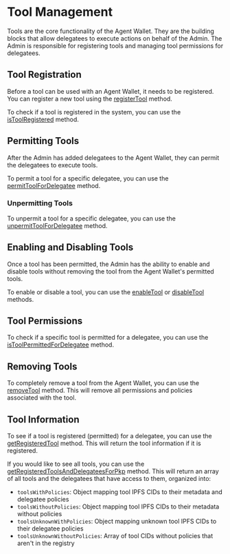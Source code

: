 # Tool Management

Tools are the core functionality of the Agent Wallet. They are the building blocks that allow delegatees to execute actions on behalf of the Admin. The Admin is responsible for registering tools and managing tool permissions for delegatees.

## Tool Registration

Before a tool can be used with an Agent Wallet, it needs to be registered. You can register a new tool using the [registerTool](https://agent-wallet.vercel.app/classes/agent_wallet_src.Admin.html#registerTool) method.

To check if a tool is registered in the system, you can use the [isToolRegistered](https://agent-wallet.vercel.app/classes/agent_wallet_src.Admin.html#isToolRegistered) method.

## Permitting Tools

After the Admin has added delegatees to the Agent Wallet, they can permit the delegatees to execute tools. 

To permit a tool for a specific delegatee, you can use the [permitToolForDelegatee](https://agent-wallet.vercel.app/classes/agent_wallet_src.Admin.html#permitToolForDelegatee) method.

### Unpermitting Tools

To unpermit a tool for a specific delegatee, you can use the [unpermitToolForDelegatee](https://agent-wallet.vercel.app/classes/agent_wallet_src.Admin.html#unpermitToolForDelegatee) method.

## Enabling and Disabling Tools

Once a tool has been permitted, the Admin has the ability to enable and disable tools without removing the tool from the Agent Wallet's permitted tools.

To enable or disable a tool, you can use the [enableTool](https://agent-wallet.vercel.app/classes/agent_wallet_src.Admin.html#enableTool) or [disableTool](https://agent-wallet.vercel.app/classes/agent_wallet_src.Admin.html#disableTool) methods.

## Tool Permissions

To check if a specific tool is permitted for a delegatee, you can use the [isToolPermittedForDelegatee](https://agent-wallet.vercel.app/classes/agent_wallet_src.Admin.html#isToolPermittedForDelegatee) method.

## Removing Tools

To completely remove a tool from the Agent Wallet, you can use the [removeTool](https://agent-wallet.vercel.app/classes/agent_wallet_src.Admin.html#removeTool) method. This will remove all permissions and policies associated with the tool.

## Tool Information

To see if a tool is registered (permitted) for a delegatee, you can use the [getRegisteredTool](https://agent-wallet.vercel.app/classes/agent_wallet_src.Admin.html#getRegisteredTool) method. This will return the tool information if it is registered.

If you would like to see all tools, you can use the [getRegisteredToolsAndDelegateesForPkp](https://agent-wallet.vercel.app/classes/agent_wallet_src.Admin.html#getRegisteredToolsAndDelegateesForPkp) method. This will return an array of all tools and the delegatees that have access to them, organized into:

- `toolsWithPolicies`: Object mapping tool IPFS CIDs to their metadata and delegatee policies
- `toolsWithoutPolicies`: Object mapping tool IPFS CIDs to their metadata without policies
- `toolsUnknownWithPolicies`: Object mapping unknown tool IPFS CIDs to their delegatee policies
- `toolsUnknownWithoutPolicies`: Array of tool CIDs without policies that aren't in the registry 